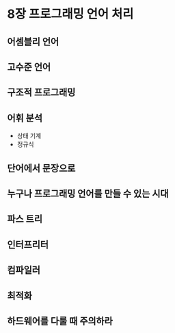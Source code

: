 # 8장 프로그래밍 언어 처리

## 어셈블리 언어

## 고수준 언어

## 구조적 프로그래밍

## 어휘 분석

- 상태 기계
- 정규식

## 단어에서 문장으로

## 누구나 프로그래밍 언어를 만들 수 있는 시대

## 파스 트리

## 인터프리터

## 컴파일러

## 최적화




## 하드웨어를 다룰 때 주의하라







